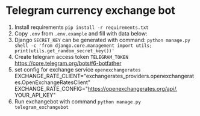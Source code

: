 # Telegram currency exchange bot

1. Install requirements
`pip install -r requirements.txt`
2. Copy `.env` from `.env.example` and fill with data below:
3. Django `SECRET_KEY` can be generated with command:
`python manage.py shell -c 'from django.core.management import utils; print(utils.get_random_secret_key())'`
4. Create telegram access token `TELEGRAM_TOKEN` https://core.telegram.org/bots#6-botfather
5. set config for exchange service `openexchangerates`
EXCHANGE_RATE_CLIENT="exchangerates_providers.openexchangerates.OpenExchangeRatesClient"
EXCHANGE_RATE_CONFIG="https://openexchangerates.org/api/, YOUR_API_KEY"
6. Run exchangebot with command `python manage.py telegram_exchangebot`
